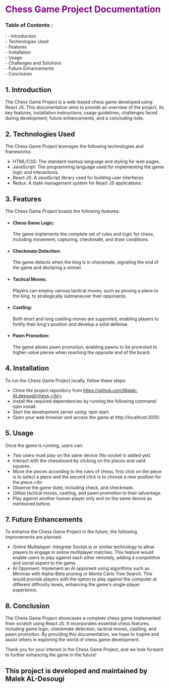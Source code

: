 <h1 style="color:purple;"> Chess Game Project Documentation</h1>

<h3>Table of Contents :</h3>:
- Introduction </br>
- Technologies Used </br>
- Features </br>
- Installation </br>
- Usage </br>
- Challenges and Solutions </br>
- Future Enhancements </br>
- Conclusion </br>

 <h2>1. Introduction</h2> 
The Chess Game Project is a web-based chess game developed using React JS. This documentation aims to provide an overview of the project, its key features, installation instructions, usage guidelines, challenges faced during development, future enhancements, and a concluding note.

<h2>2. Technologies Used</h2>
The Chess Game Project leverages the following technologies and frameworks:

- HTML/CSS: The standard markup language and styling for web pages. </br>
- JavaScript: The programming language used for implementing the game logic and interactions.</br>
- React JS: A JavaScript library used for building user interfaces.</br>
- Redux: A state management system for React JS applications.</br>

<h2>3. Features</h2> 
The Chess Game Project boasts the following features:

- <h4>Chess Game Logic:</h4> The game implements the complete set of rules and logic for chess, including movement, capturing, checkmate, and draw conditions.</br>
- <h4>Checkmate Detection:</h4> The game detects when the king is in checkmate, signaling the end of the game and declaring a winner.</br>
- <h4>Tactical Moves:</h4> Players can employ various tactical moves, such as pinning a piece to the king, to strategically outmaneuver their opponents.</br>
- <h4>Castling:</h4> Both short and long castling moves are supported, enabling players to fortify their king's position and develop a solid defense.</br>
- <h4>Pawn Promotion:</h4> The game allows pawn promotion, enabling pawns to be promoted to higher-value pieces when reaching the opposite end of the board.</br>
<h2>4. Installation</h2> 
To run the Chess Game Project locally, follow these steps:

- Clone the project repository from https://github.com/Malek-ALdesougi/chess.</br>
- Install the required dependencies by running the following command: npm install.</br>
- Start the development server using: npm start. </br>
- Open your web browser and access the game at http://localhost:3000.</br>

<h2>5. Usage</h2>
Once the game is running, users can:

- Two users must play on the same device (No socket io added yet). </br>
- Interact with the chessboard by clicking on the pieces and valid squares.</br>
- Move the pieces according to the rules of chess, first click on the piece is to select a piece and the second click is to choose a new position for the piece.</br
- Observe the game state, including check, and checkmate.</br>
-  Utilize tactical moves, castling, and pawn promotion to their advantage.</br>
- Play against another human player only and on the same device as mentioned before.</br>

<h2>7. Future Enhancements </h2>
To enhance the Chess Game Project in the future, the following improvements are planned:

- Online Multiplayer: Integrate Socket.io or similar technology to allow players to engage in online multiplayer matches. This feature would enable users to play against each other remotely, adding a competitive and social aspect to the game.
- AI Opponent: Implement an AI opponent using algorithms such as Minimax with Alpha-Beta pruning or Monte Carlo Tree Search. This would provide players with the option to play against the computer at different difficulty levels, enhancing the game's single-player experience.


<h2>8. Conclusion</h2>
The Chess Game Project showcases a complete chess game implemented from scratch using React JS. It incorporates essential chess features, including game logic, checkmate detection, tactical moves, castling, and pawn promotion. By providing this documentation, we hope to inspire and assist others in exploring the world of chess game development.

Thank you for your interest in the Chess Game Project, and we look forward to further enhancing the game in the future!

<h2>This project is developed and maintained by Malek AL-Desougi</h2>
